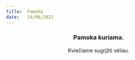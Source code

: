 ```yaml
---
title:  Pamoka
date:   14/06/2021
---
```


### <center>Pamoka kuriama.</center>
<center>Kviečiame sugrįžti vėliau.</center>